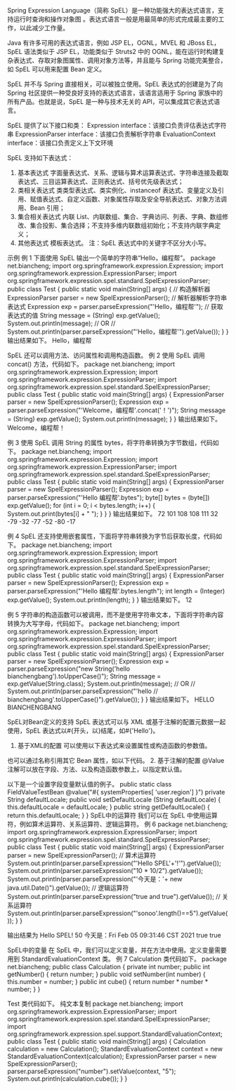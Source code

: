 


Spring Expression Language（简称 SpEL）是一种功能强大的表达式语言，支持运行时查询和操作对象图 。表达式语言一般是用最简单的形式完成最主要的工作，以此减少工作量。

Java 有许多可用的表达式语言，例如 JSP EL，OGNL，MVEL 和 JBoss EL，SpEL 语法类似于 JSP EL，功能类似于 Struts2 中的 OGNL，能在运行时构建复杂表达式、存取对象图属性、调用对象方法等，并且能与 Spring 功能完美整合，如 SpEL 可以用来配置 Bean 定义。

SpEL 并不与 Spring 直接相关，可以被独立使用。SpEL 表达式的创建是为了向 Spring 社区提供一种受良好支持的表达式语言，该语言适用于 Spring 家族中的所有产品。也就是说，SpEL 是一种与技术无关的 API，可以集成其它表达式语言。

SpEL 提供了以下接口和类：
Expression interface：该接口负责评估表达式字符串
ExpressionParser interface：该接口负责解析字符串
EvaluationContext interface：该接口负责定义上下文环境

SpEL 支持如下表达式：
1. 基本表达式
字面量表达式、关系、逻辑与算术运算表达式、字符串连接及截取表达式、三目运算表达式、正则表达式、括号优先级表达式；
2. 类相关表达式
类类型表达式、类实例化、instanceof 表达式、变量定义及引用、赋值表达式、自定义函数、对象属性存取及安全导航表达式、对象方法调用、Bean 引用；
3. 集合相关表达式
内联 List、内联数组、集合、字典访问、列表、字典、数组修改、集合投影、集合选择；不支持多维内联数组初始化；不支持内联字典定义；
4. 其他表达式
模板表达式。
注：SpEL 表达式中的关键字不区分大小写。

示例
例 1
下面使用 SpEL 输出一个简单的字符串“Hello，编程帮”。
package net.biancheng;
import org.springframework.expression.Expression;
import org.springframework.expression.ExpressionParser;
import org.springframework.expression.spel.standard.SpelExpressionParser;
public class Test {
    public static void main(String[] args) {
        // 构造解析器
        ExpressionParser parser = new SpelExpressionParser();
        // 解析器解析字符串表达式
        Expression exp = parser.parseExpression("'Hello，编程帮'");
        // 获取表达式的值
        String message = (String) exp.getValue();
        System.out.println(message);
        // OR
        // System.out.println(parser.parseExpression("'Hello，编程帮'").getValue());
    }
}
输出结果如下。
Hello，编程帮


SpEL 还可以调用方法、访问属性和调用构造函数。
例 2
使用 SpEL 调用 concat() 方法，代码如下。
package net.biancheng;
import org.springframework.expression.Expression;
import org.springframework.expression.ExpressionParser;
import org.springframework.expression.spel.standard.SpelExpressionParser;
public class Test {
    public static void main(String[] args) {
        ExpressionParser parser = new SpelExpressionParser();
        Expression exp = parser.parseExpression("'Welcome，编程帮'.concat('！')");
        String message = (String) exp.getValue();
        System.out.println(message);
    }
}
输出结果如下。
Welcome，编程帮！

例 3
使用 SpEL 调用 String 的属性 bytes，将字符串转换为字节数组，代码如下。
package net.biancheng;
import org.springframework.expression.Expression;
import org.springframework.expression.ExpressionParser;
import org.springframework.expression.spel.standard.SpelExpressionParser;
public class Test {
    public static void main(String[] args) {
        ExpressionParser parser = new SpelExpressionParser();
        Expression exp = parser.parseExpression("'Hello 编程帮'.bytes");
        byte[] bytes = (byte[]) exp.getValue();
        for (int i = 0; i < bytes.length; i++) {
            System.out.print(bytes[i] + " ");
        }
    }
}
输出结果如下。
72 101 108 108 111 32 -79 -32 -77 -52 -80 -17 

例 4
SpEL 还支持使用嵌套属性，下面将字符串转换为字节后获取长度，代码如下。
package net.biancheng;
import org.springframework.expression.Expression;
import org.springframework.expression.ExpressionParser;
import org.springframework.expression.spel.standard.SpelExpressionParser;
public class Test {
    public static void main(String[] args) {
        ExpressionParser parser = new SpelExpressionParser();
        Expression exp = parser.parseExpression("'Hello 编程帮'.bytes.length");
        int length = (Integer) exp.getValue();
        System.out.println(length);
    }
}
输出结果如下。
12

例 5
字符串的构造函数可以被调用，而不是使用字符串文本，下面将字符串内容转换为大写字母，代码如下。
package net.biancheng;
import org.springframework.expression.Expression;
import org.springframework.expression.ExpressionParser;
import org.springframework.expression.spel.standard.SpelExpressionParser;
public class Test {
    public static void main(String[] args) {
        ExpressionParser parser = new SpelExpressionParser();
        Expression exp = parser.parseExpression("new String('hello bianchengbang').toUpperCase()");
        String message = exp.getValue(String.class);
        System.out.println(message);
        // OR
        // System.out.println(parser.parseExpression("'hello
        // bianchengbang'.toUpperCase()").getValue());
    }
}
输出结果如下。
HELLO BIANCHENGBANG

SpEL对Bean定义的支持
SpEL 表达式可以与 XML 或基于注解的配置元数据一起使用，SpEL 表达式以#{开头，以}结尾，如#{'Hello'}。
1. 基于XML的配置
可以使用以下表达式来设置属性或构造函数的参数值。
<bean id="number" class="net.biancheng.Number">
    <property name="randomNumber" value="#{T(java.lang.Math).random() * 100.0}"/>
</bean>
也可以通过名称引用其它 Bean 属性，如以下代码。
<bean id="shapeGuess" class="net.biancheng.ShapeGuess">
    <property name="shapSeed" value="#{number.randomNumber}"/>
</bean>
2. 基于注解的配置
@Value 注解可以放在字段、方法、以及构造函数参数上，以指定默认值。

以下是一个设置字段变量默认值的例子。
public static class FieldValueTestBean
    @value("#{ systemProperties[ 'user.region'] }")
    private String defaultLocale;
    public void setDefaultLocale (String defaultLocale) {
        this.defaultLocale = defaultLocale;
    }
    public string getDefaultLocale() {
        return this.defaultLocale;
    }
}
SpEL中的运算符
我们可以在 SpEL 中使用运算符，例如算术运算符、关系运算符、逻辑运算符。
例 6
package net.biancheng;
import org.springframework.expression.ExpressionParser;
import org.springframework.expression.spel.standard.SpelExpressionParser;
public class Test {
    public static void main(String[] args) {
        ExpressionParser parser = new SpelExpressionParser();
        // 算术运算符
        System.out.println(parser.parseExpression("'Hello SPEL'+'!'").getValue());
        System.out.println(parser.parseExpression("10 * 10/2").getValue());
        System.out.println(parser.parseExpression("'今天是：'+ new java.util.Date()").getValue());
        // 逻辑运算符
        System.out.println(parser.parseExpression("true and true").getValue());
        // 关系运算符
        System.out.println(parser.parseExpression("'sonoo'.length()==5").getValue());
    }
}

输出结果为
Hello SPEL!
50
今天是：Fri Feb 05 09:31:46 CST 2021
true
true

SpEL中的变量
在 SpEL 中，我们可以定义变量，并在方法中使用。定义变量需要用到 StandardEvaluationContext 类。
例 7
Calculation 类代码如下。
package net.biancheng;
public class Calculation {
    private int number;
    public int getNumber() {
        return number;
    }
    public void setNumber(int number) {
        this.number = number;
    }
    public int cube() {
        return number * number * number;
    }
}

Test 类代码如下。
纯文本复制
package net.biancheng;
import org.springframework.expression.ExpressionParser;
import org.springframework.expression.spel.standard.SpelExpressionParser;
import org.springframework.expression.spel.support.StandardEvaluationContext;
public class Test {
    public static void main(String[] args) {
        Calculation calculation = new Calculation();
        StandardEvaluationContext context = new StandardEvaluationContext(calculation);
        ExpressionParser parser = new SpelExpressionParser();
        parser.parseExpression("number").setValue(context, "5");
        System.out.println(calculation.cube());
    }
}